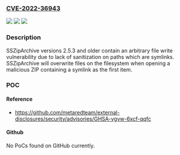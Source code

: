 ### [CVE-2022-36943](https://cve.mitre.org/cgi-bin/cvename.cgi?name=CVE-2022-36943)
![](https://img.shields.io/static/v1?label=Product&message=SSZipArchive&color=blue)
![](https://img.shields.io/static/v1?label=Version&message=n%2Fa&color=blue)
![](https://img.shields.io/static/v1?label=Vulnerability&message=CWE-22%3A%20Improper%20Limitation%20of%20a%20Pathname%20to%20a%20Restricted%20Directory%20('Path%20Traversal')%2C%20CWE-61%3A%20UNIX%20Symbolic%20Link%20(Symlink)%20Following&color=brighgreen)

### Description

SSZipArchive versions 2.5.3 and older contain an arbitrary file write vulnerability due to lack of sanitization on paths which are symlinks. SSZipArchive will overwrite files on the filesystem when opening a malicious ZIP containing a symlink as the first item.

### POC

#### Reference
- https://github.com/metaredteam/external-disclosures/security/advisories/GHSA-vgvw-6xcf-qqfc

#### Github
No PoCs found on GitHub currently.

